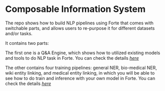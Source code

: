# Composable Information System

The repo shows how to build NLP pipelines using Forte that comes with switchable parts, 
and allows users to re-purpose it for different datasets and/or tasks.

It contains two parts:
 
The first one is a Q&amp;A Engine, which shows how to utilized existing models and tools to do NLP task in Forte.
You can check the details [_here_](QA.md)


The other contains four training pipelines: general NER, bio-medical NER,
wiki entity linking, and medical entity linking, in which you will be able to see how to do train and inference with your own model in Forte.
You can check the details [_here_](training.md)
